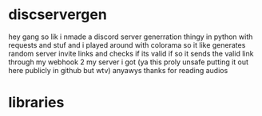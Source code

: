 # discservergen

hey gang so lik i nmade a discord server generration thingy in python with requests and stuf and i played around with colorama
so it like generates random server invite links and checks if its valid
if so it sends the valid link through my webhook 2 my server i got (ya this proly unsafe putting it out here publicly in github but wtv)
anyawys thanks for reading audios

# libraries
